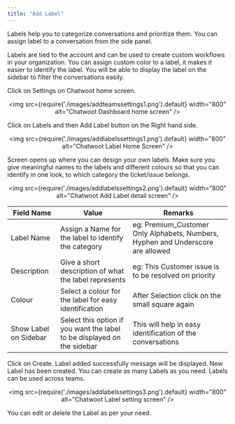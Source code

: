 ```yaml
---
title: "Add Label"
---
```

Labels help you to categorize conversations and prioritize them. You can assign label to a conversation from the side panel.

Labels are tied to the account and can be used to create custom workflows in your organization. You can assign custom color to a label, it makes it easier to identify the label. You will be able to display the label on the sidebar to filter the conversations easily.

Click on Settings on Chatwoot home screen.

<div align="center">

<img src={require('./images/addteamssettings1.png').default} width="800" alt="Chatwoot Dashboard home screen" />

</div>

Click on Labels and then Add Label button on the Right hand side.
<div align="center">

<img src={require('./images/addlabelssettings1.png').default} width="800" alt="Chatwoot Label Home Screen" />

</div>

Screen opens up where you can design your own labels. Make sure you give meaningful names to the labels and different colours so that you can identify in one look, to which category the ticket/issue belongs.
<div align="center">

<img src={require('./images/addlabelssettings2.png').default} width="800" alt="Chatwoot Add Label detail screen" />

</div>

| Field Name             | Value                                                                    | Remarks                                                                                  |
|------------------------|--------------------------------------------------------------------------|------------------------------------------------------------------------------------------|
| Label Name             | Assign a Name for the label to identify the category                     | eg: Premium_Customer          Only Alphabets, Numbers, Hyphen and Underscore are allowed |
| Description            | Give a short description of what the label represents                    | eg: This Customer issue is to be resolved on priority                                    |
| Colour                 | Select a colour for the label for easy  identification                   | After Selection click on the small square again                                          |
| Show Label on  Sidebar | Select this option if you want the label to  be displayed on the sidebar | This will help in easy identification of the conversations                               |

Click on Create.
Label added successfully message will be displayed. New Label has been created. You can create as many Labels as you need. Labels can be used across teams.
<div align="center">

<img src={require('./images/addlabelssettings3.png').default} width="800" alt="Chatwoot Label setting screen" />

</div>

You can edit or delete the Label as per your need.
